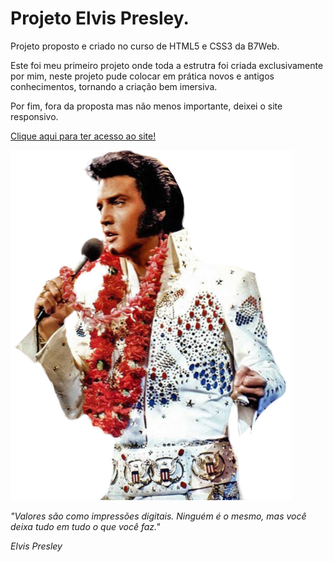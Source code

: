 # Projeto Elvis Presley.
Projeto proposto e criado no curso de HTML5 e CSS3 da B7Web.

<p>Este foi meu primeiro projeto onde toda a estrutra foi criada exclusivamente por mim, neste projeto pude colocar em prática novos e antigos conhecimentos, tornando a criação bem imersiva. </p>
<p>Por fim, fora da proposta mas não menos importante, deixei o site responsivo.</p>

<a href="https://munhozrufino.github.io/projeto-medicenter/" target="_blank" >Clique aqui para ter acesso ao site!</a>

<img src="imagem/elvis-png.png" alt="elvis">

<cite>"Valores são como impressões digitais. Ninguém é o mesmo, mas você deixa tudo em tudo o que você faz."</cite>

<cite>Elvis Presley</cite>



